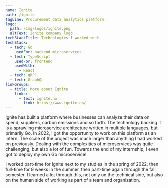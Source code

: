 ```yaml
---
name: Ignite
path: /ignite
tagLine: Procurement data analytics platform.
logo:
  path: /img/logos/ignite.png
  altText: Ignite company logo
techStackTitle: Technologies I worked with
techStack:
  - tech: Go
    usedFor: backend microservices
  - tech: TypeScript
    usedFor: frontend
    usedWith:
      - React
  - tech: gRPC
  - tech: GraphQL
linkGroups:
  - title: More about Ignite
    links:
      - text: ignite.no
        link: https://www.ignite.no/
---
```


Ignite has built a platform where businesses can analyze their data on spend, suppliers, carbon
emissions and so forth. The technology backing it is a sprawling microservice architecture written
in multiple languages, but primarily Go. In 2022, I got the opportunity to work on this platform as
an intern. The scale of the project was much larger than anything I had worked on previously.
Dealing with the complexities of microservices was quite challenging, but also a lot of fun. Towards
the end of my internship, I even got to deploy my own Go microservice!

I worked part-time for Ignite next to my studies in the spring of 2022, then full-time for 9 weeks
in the summer, then part-time again through the fall semester. I learned a lot through this, not
only on the technical side, but also on the human side of working as part of a team and
organization.
